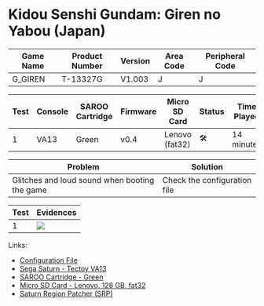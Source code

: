 # Kidou Senshi Gundam: Giren no Yabou (Japan)

| Game Name | Product Number | Version | Area Code | Peripheral Code |
| --------- | -------------- | ------- | --------- | --------------- |
| G_GIREN   | T-13327G       | V1.003  | J         | J               |

| Test | Console | SAROO Cartridge | Firmware | Micro SD Card  | Status              | Time Played |
| ---- | ------- | --------------- | -------- | -------------- | ------------------- | ----------- |
| 1    | VA13    | Green           | v0.4     | Lenovo (fat32) | :hammer_and_wrench: | 14 minutes  |

| Problem                                       | Solution                     |
| --------------------------------------------- | ---------------------------- |
| Glitches and loud sound when booting the game | Check the configuration file |

| Test | Evidences                                                                                        |
| ---- | ------------------------------------------------------------------------------------------------ |
| 1    | [![](https://img.youtube.com/vi/9192GFfsF0M/0.jpg)](https://www.youtube.com/watch?v=9192GFfsF0M) |

Links:

- [Configuration File](https://github.com/williamdsw/saroo-configuration-list/blob/master/Regions/Retails/Japan/T-13327G/README.md)
- [Sega Saturn - Tectoy VA13](../../../Info/Consoles/VA13/README.md)
- [SAROO Cartridge - Green](../../../Info/Cartridges/RetroGameParadiseStore/1.32F/README.md)
- [Micro SD Card - Lenovo, 128 GB, fat32](../../../Info/SdCards/Lenovo/128GB/fat32/README.md)
- [Saturn Region Patcher (SRP)](https://segaxtreme.net/resources/saturn-region-patcher.81/download)
